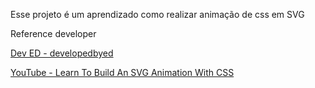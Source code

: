 <p>Esse projeto é um aprendizado como realizar animação de css em SVG </p>
<p> Reference developer </p>

[Dev ED - developedbyed ](https://github.com/developedbyed/)

[YouTube - Learn To Build An SVG Animation With CSS](https://www.youtube.com/watch?v=gWai7fYp9PY)